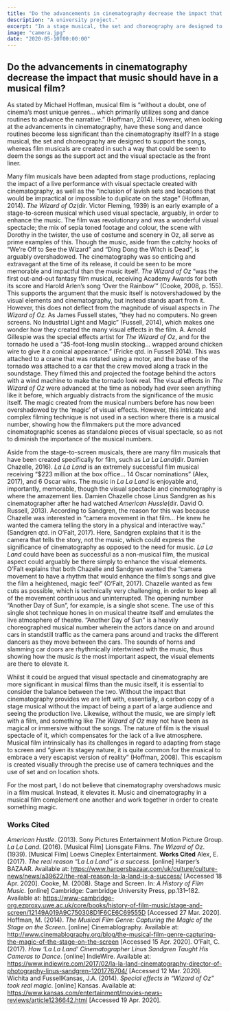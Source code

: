 ```yaml
---
title: "Do the advancements in cinematography decrease the impact that music should have in a musical film?"
description: "A university project."
excerpt: "In a stage musical, the set and choreography are designed to support the songs, whereas film musicals are created in such a way that could be seen to deem the songs as the support act and the visual spectacle as the front liner."
image: "camera.jpg"
date: "2020-05-10T00:00:00"
---
```


## Do the advancements in cinematography decrease the impact that music should have in a musical film?

As stated by Michael Hoffman, musical film is “without a doubt, one of cinema’s most unique genres… which primarily utilizes song and dance routines to advance the narrative.” (Hoffman, 2014). However, when looking at the advancements in cinematography, have these song and dance routines become less significant than the cinematography itself? In a stage musical, the set and choreography are designed to support the songs, whereas film musicals are created in such a way that could be seen to deem the songs as the support act and the visual spectacle as the front liner. 

Many film musicals have been adapted from stage productions, replacing the impact of a live performance with visual spectacle created with cinematography, as well as the “inclusion of lavish sets and locations that would be impractical or impossible to duplicate on the stage” (Hoffman, 2014). _The Wizard of Oz_(dir. Victor Fleming, 1939) is an early example of a stage-to-screen musical which used visual spectacle, arguably, in order to enhance the music. The film was revolutionary and was a wonderful visual spectacle; the mix of sepia toned footage and colour, the scene with Dorothy in the twister, the use of costume and scenery in Oz, all serve as prime examples of this. Though the music, aside from the catchy hooks of “We’re Off to See the Wizard” and “Ding Dong the Witch is Dead”, is arguably overshadowed. The cinematography was so enticing and extravagant at the time of its release, it could be seen to be more memorable and impactful than the music itself. _The Wizard of Oz_ “was the first out-and-out fantasy film musical, receiving Academy Awards for both its score and Harold Arlen’s song ‘Over the Rainbow’” (Cooke, 2008, p. 155). This supports the argument that the music itself is notovershadowed by the visual elements and cinematography, but instead stands apart from it. However, this does not deflect from the magnitude of visual aspects in _The Wizard of Oz._ As James Fussell states, “they had no computers. No green screens. No Industrial Light and Magic” (Fussell, 2014), which makes one wonder how they created the many visual effects in the film. A. Arnold Gillespie was the special effects artist for _The Wizard of Oz_, and for the tornado he used a “35-foot-long muslin stocking… wrapped around chicken wire to give it a conical appearance.” (Fricke qtd. in Fussell 2014). This was attached to a crane that was rotated using a motor, and the base of the tornado was attached to a car that the crew moved along a track in the soundstage. They filmed this and projected the footage behind the actors with a wind machine to make the tornado look real. The visual effects in _The Wizard of Oz_ were advanced at the time as nobody had ever seen anything like it before, which arguably distracts from the significance of the music itself. The magic created from the musical numbers before has now been overshadowed by the ‘magic’ of visual effects. However, this intricate and complex filming technique is not used in a section where there is a musical number, showing how the filmmakers put the more advanced cinematographic scenes as standalone pieces of visual spectacle, so as not to diminish the importance of the musical numbers. 

Aside from the stage-to-screen musicals, there are many film musicals that have been created specifically for film, such as _La La Land_(dir. Damien Chazelle, 2016). _La La Land_ is an extremely successful film musical receiving “$223 million at the box office… 14 Oscar nominations” (Alex, 2017), and 6 Oscar wins. The music in _La La Land_ is enjoyable and, importantly, memorable, though the visual spectacle and cinematography is where the amazement lies. Damien Chazelle chose Linus Sandgren as his cinematographer after he had watched _American Hussle_(dir. David O. Russell, 2013). According to Sandgren, the reason for this was because Chazelle was interested in “camera movement in that film… He knew he wanted the camera telling the story in a physical and interactive way.” (Sandgren qtd. in O’Falt, 2017). Here, Sandgren explains that it is the camera that tells the story, not the music, which could express the significance of cinematography as opposed to the need for music. _La La Land_ could have been as successful as a non-musical film, the musical aspect could arguably be there simply to enhance the visual elements. O’Falt explains that both Chazelle and Sandgren wanted the “camera movement to have a rhythm that would enhance the film’s songs and give the film a heightened, magic feel” (O’Falt, 2017). Chazelle wanted as few cuts as possible, which is technically very challenging, in order to keep all of the movement continuous and uninterrupted. The opening number “Another Day of Sun”, for example, is a single shot scene. The use of this single shot technique hones in on musical theatre itself and emulates the live atmosphere of theatre. “Another Day of Sun” is a heavily choreographed musical number wherein the actors dance on and around cars in standstill traffic as the camera pans around and tracks the different dancers as they move between the cars. The sounds of horns and slamming car doors are rhythmically intertwined with the music, thus showing how the music _is_ the most important aspect, the visual elements are there to elevate it. 

Whilst it could be argued that visual spectacle and cinematography are more significant in musical films than the music itself, it is essential to consider the balance between the two. Without the impact that cinematography provides we are left with, essentially, a carbon copy of a stage musical without the impact of being a part of a large audience and seeing the production live. Likewise, without the music, we are simply left with a film, and something like _The Wizard of Oz_ may not have been as magical or immersive without the songs. The nature of film is the visual spectacle of it, which compensates for the lack of a live atmosphere. Musical film intrinsically has its challenges in regard to adapting from stage to screen and “given its stagey nature, it is quite common for the musical to embrace a very escapist version of reality” (Hoffman, 2008). This escapism is created visually through the precise use of camera techniques and the use of set and on location shots. 

For the most part, I do not believe that cinematography overshadows music in a film musical. Instead, it elevates it. Music and cinematography in a musical film complement one another and work together in order to create something magic.


### Works Cited
_American Hustle_. (2013). Sony Pictures Entertainment Motion Picture Group.
_La La Land_. (2016). [Musical Film] Lionsgate Films.
_The Wizard of Oz_. (1939). [Musical Film] Loews Cineplex Entertainment.
**Works Cited**
Alex, E. (2017). _The real reason “La La Land” is a success_. [online] Harper’s BAZAAR. Available at: https://www.harpersbazaar.com/uk/culture/culture-news/news/a39622/the-real-reason-la-la-land-is-a-success/ [Accessed 18 Apr. 2020].
Cooke, M. (2008). Stage and Screen. In: _A History of Film Music._ [online] Cambridge: Cambridge University Press, pp.131–182. Available at: https://www-cambridge-org.ezproxy.uwe.ac.uk/core/books/history-of-film-music/stage-and-screen/12149A019A9C750308D1F6CE6C69555D [Accessed 27 Mar. 2020].
Hoffman, M. (2014). _The Musical Film Genre: Capturing the Magic of the Stage on the Screen_. [online] Cinemablography. Available at: http://www.cinemablography.org/blog/the-musical-film-genre-capturing-the-magic-of-the-stage-on-the-screen [Accessed 15 Apr. 2020].
O’Falt, C. (2017). _How ‘La La Land’ Cinematographer Linus Sandgren Taught His Cameras to Dance_. [online] IndieWire. Available at: https://www.indiewire.com/2017/02/la-la-land-cinematography-director-of-photography-linus-sandgren-1201776704/ [Accessed 12 Mar. 2020].
Wichita and FussellKansas, J.A. (2014). _Special effects in “Wizard of Oz” took real magic_. [online] Kansas. Available at: https://www.kansas.com/entertainment/movies-news-reviews/article1236642.html [Accessed 19 Apr. 2020].

